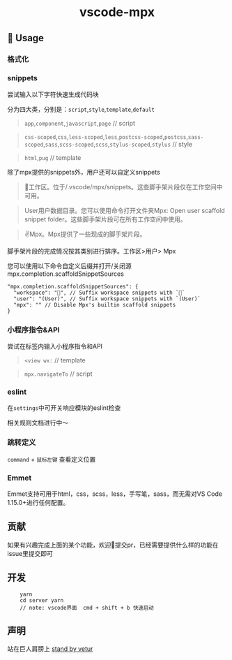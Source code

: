 <p>
  <h1 align="center">vscode-mpx</h1>
</p>

## 📖 Usage

### 格式化
### snippets
尝试输入以下字符快速生成代码块

分为四大类，分别是：`script`,`style`,`template`,`default`
>`app`,`component`,`javascript`,`page` // script

>`css-scoped`,`css`,`less-scoped`,`less`,`postcss-scoped`,`postcss`,`sass-scoped`,`sass`,`scss-scoped`,`scss`,`stylus-scoped`,`stylus` // style

>`html`,`pug` // template

除了mpx提供的snippets外，用户还可以自定义snippets

>💼工作区。位于<WORKSPACE>/.vscode/mpx/snippets。这些脚手架片段仅在工作空间中可用。

>User️用户数据目录。您可以使用命令打开文件夹Mpx: Open user scaffold snippet folder。这些脚手架片段可在所有工作空间中使用。

>✌Mpx。Mpx提供了一些现成的脚手架片段。

脚手架片段的完成情况按其类别进行排序。工作区>用户> Mpx

您可以使用以下命令自定义后缀并打开/关闭源mpx.completion.scaffoldSnippetSources

```
"mpx.completion.scaffoldSnippetSources": {
  "workspace": "💼", // Suffix workspace snippets with `💼`
  "user": "(️User)", // Suffix workspace snippets with `(User)`
  "mpx": "" // Disable Mpx's builtin scaffold snippets
}
```
### 小程序指令&API
尝试在标签内输入小程序指令和API
> `<view wx:` // template

> `mpx.navigateTo` // script
### eslint

在`settings`中可开关响应模块的eslint检查

相关规则文档进行中～

### 跳转定义

`command` + `鼠标左键` 查看定义位置

### Emmet

Emmet支持可用于html，css，scss，less，手写笔，sass，而无需对VS Code 1.15.0+进行任何配置。

## 贡献
如果有兴趣完成上面的某个功能，欢迎👏提交pr，已经需要提供什么样的功能在issue里提交即可

## 开发

```shell
    yarn
    cd server yarn
    // note: vscode界面  cmd + shift + b 快速启动
```

## 声明

站在巨人肩膀上
[stand by vetur](https://github.com/vuejs/vetur)
